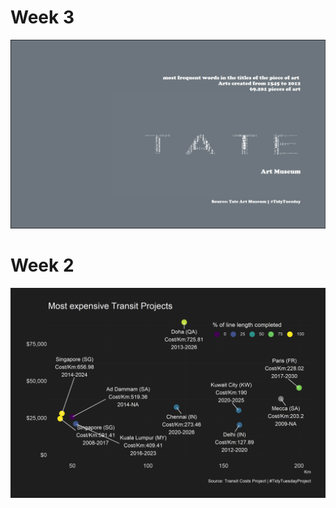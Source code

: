 # Week 3
![](https://github.com/ronycoelho/tidytuesday2021/blob/main/codes/week_3/week_3.png?raw=true)


# Week 2
![](https://github.com/ronycoelho/tidytuesday2021/blob/main/codes/weeK_2/week_2.png?raw=true)
